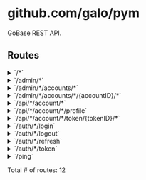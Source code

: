 # github.com/galo/pym

GoBase REST API.

## Routes

<details>
<summary>`/*`</summary>

- [Recoverer](/vendor/github.com/go-chi/chi/middleware/recoverer.go#L18)
- [RequestID](/vendor/github.com/go-chi/chi/middleware/request_id.go#L63)
- [DefaultCompress](/vendor/github.com/go-chi/chi/middleware/compress.go#L38)
- [Timeout.func1](/vendor/github.com/go-chi/chi/middleware/timeout.go#L33)
- [RequestLogger.func1](/vendor/github.com/go-chi/chi/middleware/logger.go#L36)
- [SetContentType.func1](/vendor/github.com/go-chi/render/content_type.go#L49)
- **/***
	- _GET_
		- [SPAHandler.func1](/api/api.go#L101)

</details>
<details>
<summary>`/admin/*`</summary>

- [Recoverer](/vendor/github.com/go-chi/chi/middleware/recoverer.go#L18)
- [RequestID](/vendor/github.com/go-chi/chi/middleware/request_id.go#L63)
- [DefaultCompress](/vendor/github.com/go-chi/chi/middleware/compress.go#L38)
- [Timeout.func1](/vendor/github.com/go-chi/chi/middleware/timeout.go#L33)
- [RequestLogger.func1](/vendor/github.com/go-chi/chi/middleware/logger.go#L36)
- [SetContentType.func1](/vendor/github.com/go-chi/render/content_type.go#L49)
- **/admin/***
	- [RequiresRole.func1](/auth/authorizer.go#L11)
	- **/**
		- _GET_
			- [(*API).Router.func1](/api/admin/api.go#L42)

</details>
<details>
<summary>`/admin/*/accounts/*`</summary>

- [Recoverer](/vendor/github.com/go-chi/chi/middleware/recoverer.go#L18)
- [RequestID](/vendor/github.com/go-chi/chi/middleware/request_id.go#L63)
- [DefaultCompress](/vendor/github.com/go-chi/chi/middleware/compress.go#L38)
- [Timeout.func1](/vendor/github.com/go-chi/chi/middleware/timeout.go#L33)
- [RequestLogger.func1](/vendor/github.com/go-chi/chi/middleware/logger.go#L36)
- [SetContentType.func1](/vendor/github.com/go-chi/render/content_type.go#L49)
- **/admin/***
	- [RequiresRole.func1](/auth/authorizer.go#L11)
	- **/accounts/***
		- **/**
			- _GET_
				- [(*AccountResource).(github.com/dhax/go-base/api/admin.list)-fm](/api/admin/accounts.go#L50)
			- _POST_
				- [(*AccountResource).(github.com/dhax/go-base/api/admin.create)-fm](/api/admin/accounts.go#L51)

</details>
<details>
<summary>`/admin/*/accounts/*/{accountID}/*`</summary>

- [Recoverer](/vendor/github.com/go-chi/chi/middleware/recoverer.go#L18)
- [RequestID](/vendor/github.com/go-chi/chi/middleware/request_id.go#L63)
- [DefaultCompress](/vendor/github.com/go-chi/chi/middleware/compress.go#L38)
- [Timeout.func1](/vendor/github.com/go-chi/chi/middleware/timeout.go#L33)
- [RequestLogger.func1](/vendor/github.com/go-chi/chi/middleware/logger.go#L36)
- [SetContentType.func1](/vendor/github.com/go-chi/render/content_type.go#L49)
- **/admin/***
	- [RequiresRole.func1](/auth/authorizer.go#L11)
	- **/accounts/***
		- **/{accountID}/***
			- [(*AccountResource).(github.com/dhax/go-base/api/admin.accountCtx)-fm](/api/admin/accounts.go#L53)
			- **/**
				- _PUT_
					- [(*AccountResource).(github.com/dhax/go-base/api/admin.update)-fm](/api/admin/accounts.go#L55)
				- _DELETE_
					- [(*AccountResource).(github.com/dhax/go-base/api/admin.delete)-fm](/api/admin/accounts.go#L56)
				- _GET_
					- [(*AccountResource).(github.com/dhax/go-base/api/admin.get)-fm](/api/admin/accounts.go#L54)

</details>
<details>
<summary>`/api/*/account/*`</summary>

- [Recoverer](/vendor/github.com/go-chi/chi/middleware/recoverer.go#L18)
- [RequestID](/vendor/github.com/go-chi/chi/middleware/request_id.go#L63)
- [DefaultCompress](/vendor/github.com/go-chi/chi/middleware/compress.go#L38)
- [Timeout.func1](/vendor/github.com/go-chi/chi/middleware/timeout.go#L33)
- [RequestLogger.func1](/vendor/github.com/go-chi/chi/middleware/logger.go#L36)
- [SetContentType.func1](/vendor/github.com/go-chi/render/content_type.go#L49)
- **/api/***
	- **/account/***
		- [(*AccountResource).(github.com/dhax/go-base/api/app.accountCtx)-fm](/api/app/account.go#L48)
		- **/**
			- _PUT_
				- [(*AccountResource).(github.com/dhax/go-base/api/app.update)-fm](/api/app/account.go#L50)
			- _DELETE_
				- [(*AccountResource).(github.com/dhax/go-base/api/app.delete)-fm](/api/app/account.go#L51)
			- _GET_
				- [(*AccountResource).(github.com/dhax/go-base/api/app.get)-fm](/api/app/account.go#L49)

</details>
<details>
<summary>`/api/*/account/*/profile`</summary>

- [Recoverer](/vendor/github.com/go-chi/chi/middleware/recoverer.go#L18)
- [RequestID](/vendor/github.com/go-chi/chi/middleware/request_id.go#L63)
- [DefaultCompress](/vendor/github.com/go-chi/chi/middleware/compress.go#L38)
- [Timeout.func1](/vendor/github.com/go-chi/chi/middleware/timeout.go#L33)
- [RequestLogger.func1](/vendor/github.com/go-chi/chi/middleware/logger.go#L36)
- [SetContentType.func1](/vendor/github.com/go-chi/render/content_type.go#L49)
- **/api/***
	- **/account/***
		- [(*AccountResource).(github.com/dhax/go-base/api/app.accountCtx)-fm](/api/app/account.go#L48)
		- **/profile**
			- _PUT_
				- [(*AccountResource).(github.com/dhax/go-base/api/app.updateProfile)-fm](/api/app/account.go#L56)

</details>
<details>
<summary>`/api/*/account/*/token/{tokenID}/*`</summary>

- [Recoverer](/vendor/github.com/go-chi/chi/middleware/recoverer.go#L18)
- [RequestID](/vendor/github.com/go-chi/chi/middleware/request_id.go#L63)
- [DefaultCompress](/vendor/github.com/go-chi/chi/middleware/compress.go#L38)
- [Timeout.func1](/vendor/github.com/go-chi/chi/middleware/timeout.go#L33)
- [RequestLogger.func1](/vendor/github.com/go-chi/chi/middleware/logger.go#L36)
- [SetContentType.func1](/vendor/github.com/go-chi/render/content_type.go#L49)
- **/api/***
	- **/account/***
		- [(*AccountResource).(github.com/dhax/go-base/api/app.accountCtx)-fm](/api/app/account.go#L48)
		- **/token/{tokenID}/***
			- **/**
				- _PUT_
					- [(*AccountResource).(github.com/dhax/go-base/api/app.updateToken)-fm](/api/app/account.go#L53)
				- _DELETE_
					- [(*AccountResource).(github.com/dhax/go-base/api/app.deleteToken)-fm](/api/app/account.go#L54)

</details>
<details>
<summary>`/auth/*/login`</summary>

- [Recoverer](/vendor/github.com/go-chi/chi/middleware/recoverer.go#L18)
- [RequestID](/vendor/github.com/go-chi/chi/middleware/request_id.go#L63)
- [DefaultCompress](/vendor/github.com/go-chi/chi/middleware/compress.go#L38)
- [Timeout.func1](/vendor/github.com/go-chi/chi/middleware/timeout.go#L33)
- [RequestLogger.func1](/vendor/github.com/go-chi/chi/middleware/logger.go#L36)
- [SetContentType.func1](/vendor/github.com/go-chi/render/content_type.go#L49)
- **/auth/***
	- [SetContentType.func1](/vendor/github.com/go-chi/render/content_type.go#L49)
	- **/login**
		- _POST_
			- [(*Resource).(github.com/dhax/go-base/auth.login)-fm](/auth/api.go#L67)

</details>
<details>
<summary>`/auth/*/logout`</summary>

- [Recoverer](/vendor/github.com/go-chi/chi/middleware/recoverer.go#L18)
- [RequestID](/vendor/github.com/go-chi/chi/middleware/request_id.go#L63)
- [DefaultCompress](/vendor/github.com/go-chi/chi/middleware/compress.go#L38)
- [Timeout.func1](/vendor/github.com/go-chi/chi/middleware/timeout.go#L33)
- [RequestLogger.func1](/vendor/github.com/go-chi/chi/middleware/logger.go#L36)
- [SetContentType.func1](/vendor/github.com/go-chi/render/content_type.go#L49)
- **/auth/***
	- [SetContentType.func1](/vendor/github.com/go-chi/render/content_type.go#L49)
	- **/logout**
		- _POST_
			- [Verifier.func1](/vendor/github.com/go-chi/jwtauth/jwtauth.go#L70)
			- [AuthenticateRefreshJWT](/auth/authenticator.go#L66)
			- [(*Resource).(github.com/dhax/go-base/auth.logout)-fm](/auth/api.go#L73)

</details>
<details>
<summary>`/auth/*/refresh`</summary>

- [Recoverer](/vendor/github.com/go-chi/chi/middleware/recoverer.go#L18)
- [RequestID](/vendor/github.com/go-chi/chi/middleware/request_id.go#L63)
- [DefaultCompress](/vendor/github.com/go-chi/chi/middleware/compress.go#L38)
- [Timeout.func1](/vendor/github.com/go-chi/chi/middleware/timeout.go#L33)
- [RequestLogger.func1](/vendor/github.com/go-chi/chi/middleware/logger.go#L36)
- [SetContentType.func1](/vendor/github.com/go-chi/render/content_type.go#L49)
- **/auth/***
	- [SetContentType.func1](/vendor/github.com/go-chi/render/content_type.go#L49)
	- **/refresh**
		- _POST_
			- [Verifier.func1](/vendor/github.com/go-chi/jwtauth/jwtauth.go#L70)
			- [AuthenticateRefreshJWT](/auth/authenticator.go#L66)
			- [(*Resource).(github.com/dhax/go-base/auth.refresh)-fm](/auth/api.go#L72)

</details>
<details>
<summary>`/auth/*/token`</summary>

- [Recoverer](/vendor/github.com/go-chi/chi/middleware/recoverer.go#L18)
- [RequestID](/vendor/github.com/go-chi/chi/middleware/request_id.go#L63)
- [DefaultCompress](/vendor/github.com/go-chi/chi/middleware/compress.go#L38)
- [Timeout.func1](/vendor/github.com/go-chi/chi/middleware/timeout.go#L33)
- [RequestLogger.func1](/vendor/github.com/go-chi/chi/middleware/logger.go#L36)
- [SetContentType.func1](/vendor/github.com/go-chi/render/content_type.go#L49)
- **/auth/***
	- [SetContentType.func1](/vendor/github.com/go-chi/render/content_type.go#L49)
	- **/token**
		- _POST_
			- [(*Resource).(github.com/dhax/go-base/auth.token)-fm](/auth/api.go#L68)

</details>
<details>
<summary>`/ping`</summary>

- [Recoverer](/vendor/github.com/go-chi/chi/middleware/recoverer.go#L18)
- [RequestID](/vendor/github.com/go-chi/chi/middleware/request_id.go#L63)
- [DefaultCompress](/vendor/github.com/go-chi/chi/middleware/compress.go#L38)
- [Timeout.func1](/vendor/github.com/go-chi/chi/middleware/timeout.go#L33)
- [RequestLogger.func1](/vendor/github.com/go-chi/chi/middleware/logger.go#L36)
- [SetContentType.func1](/vendor/github.com/go-chi/render/content_type.go#L49)
- **/ping**
	- _GET_
		- [NewAPI.func2](/api/api.go#L73)

</details>

Total # of routes: 12
